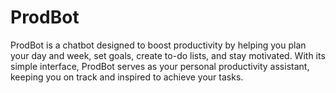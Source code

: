 # ProdBot
ProdBot is a chatbot designed to boost productivity by helping you plan your day and week, set goals, create to-do lists, and stay motivated. With its simple interface, ProdBot serves as your personal productivity assistant, keeping you on track and inspired to achieve your tasks.
